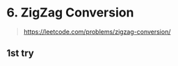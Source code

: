 # 6. ZigZag Conversion
> https://leetcode.com/problems/zigzag-conversion/

## 1st try
```python

```